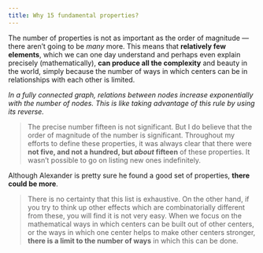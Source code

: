 ```yaml
---
title: Why 15 fundamental properties?
---
```


The number of properties is not as important as the order of magnitude — there aren’t going to be *many* more. This means that **relatively few elements**, which we can one day understand and perhaps even explain precisely (mathematically), **can produce all the complexity** and beauty in the world, simply because the number of ways in which centers can be in relationships with each other is limited.

*In a fully connected graph, relations between nodes increase exponentially with the number of nodes. This is like taking advantage of this rule by using its reverse.*

> The precise number fifteen is not significant. But I do believe that the order of magnitude of the number is significant. Throughout my efforts to define these properties, it was always clear that there were **not five, and not a hundred, but *about* fifteen** of these properties. It wasn’t possible to go on listing new ones indefinitely.

Although Alexander is pretty sure he found a good set of properties, **there could be more**. 

> There is no certainty that this list is exhaustive. On the other hand, if you try to think up other effects which are combinatorially different from these, you will find it is not very easy. When we focus on the mathematical ways in which centers can be built out of other centers, or the ways in which one center helps to make other centers stronger, **there is a limit to the number of ways** in which this can be done.